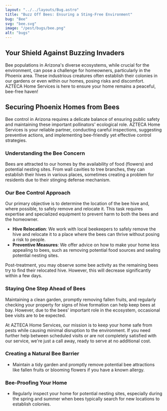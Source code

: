 ```yaml
---
layout: "../../layouts/Bug.astro"
title: "Buzz Off Bees: Ensuring a Sting-Free Environment"
bug: "Bee"
svg: "bee.svg"
image: "/pest/bugs/bee.png"
alt: "bugs"
---
```


## Your Shield Against Buzzing Invaders

Bee populations in Arizona's diverse ecosystems, while crucial for the environment, can pose a challenge for homeowners, particularly in the Phoenix area. These industrious creatures often establish their colonies in our gardens or even within our homes, posing risks and discomfort. AZTECA Home Services is here to ensure your home remains a peaceful, bee-free haven!

## Securing Phoenix Homes from Bees

Bee control in Arizona requires a delicate balance of ensuring public safety and maintaining these important pollinators' ecological role. AZTECA Home Services is your reliable partner, conducting careful inspections, suggesting preventive actions, and implementing bee-friendly yet effective control strategies.

### Understanding the Bee Concern

Bees are attracted to our homes by the availability of food (flowers) and potential nesting sites. From wall cavities to tree branches, they can establish their hives in various places, sometimes creating a problem for residents due to their stinging defense mechanism.

### Our Bee Control Approach

Our primary objective is to determine the location of the bee hive and, where possible, to safely remove and relocate it. This task requires expertise and specialized equipment to prevent harm to both the bees and the homeowner.

- **Hive Relocation**: We work with local beekeepers to safely remove the hive and relocate it to a place where the bees can thrive without posing a risk to people.
- **Preventive Measures**: We offer advice on how to make your home less appealing to bees, such as removing potential food sources and sealing potential nesting sites.

Post-treatment, you may observe some bee activity as the remaining bees try to find their relocated hive. However, this will decrease significantly within a few days.

### Staying One Step Ahead of Bees

Maintaining a clean garden, promptly removing fallen fruits, and regularly checking your property for signs of hive formation can help keep bees at bay. However, due to the bees' important role in the ecosystem, occasional bee visits are to be expected.

At AZTECA Home Services, our mission is to keep your home safe from pests while causing minimal disruption to the environment. If you need further help between scheduled visits or are not completely satisfied with our service, we're just a call away, ready to serve at no additional cost.

### Creating a Natural Bee Barrier

- Maintain a tidy garden and promptly remove potential bee attractions like fallen fruits or blooming flowers if you have a known allergy.

### Bee-Proofing Your Home

- Regularly inspect your home for potential nesting sites, especially during the spring and summer when bees typically search for new locations to establish colonies.
